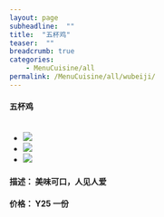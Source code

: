 ```yaml
---
layout: page
subheadline:  ""
title:  "五杯鸡"
teaser:  "" 
breadcrumb: true
categories:
    - MenuCuisine/all 
permalink: /MenuCuisine/all/wubeiji/
---
```


#### 五杯鸡 <br/><br/> 


<ul class="clearing-thumbs small-block-grid-3" data-clearing>
  <li><a href="{{ site.urlimg }}caiyao1.jpg"><img data-caption="出炉" src="{{ site.urlimg }}caiyao1.jpg"></a></li>
  <li><a href="{{ site.urlimg }}caiyao2.jpg"><img data-caption="上台" src="{{ site.urlimg }}caiyao2.jpg"></a></li>
  <li><a href="{{ site.urlimg }}caiyao3.jpg"><img data-caption="上台" src="{{ site.urlimg }}caiyao3.jpg"></a></li>
</ul>

#### 描述： 美味可口，人见人爱

#### 价格： Y25 一份






